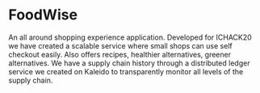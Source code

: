# FoodWise
An all around shopping experience application. Developed for ICHACK20 we have created a scalable service where small shops can use self checkout easily. Also offers recipes, healthier alternatives, greener alternatives. We have a supply chain history through a distributed ledger service we created on Kaleido to transparently monitor all levels of the supply chain.

